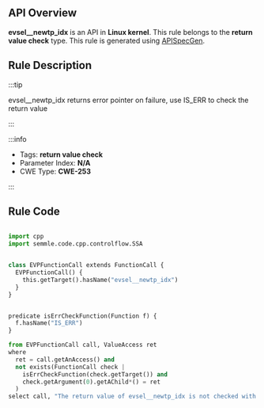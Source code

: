 ---
---


## API Overview
**evsel__newtp_idx** is an API in **Linux kernel**. This rule belongs to the **return value check** type. This rule is generated using [APISpecGen](../../tools/APISpecGen).
## Rule Description

:::tip

evsel__newtp_idx returns error pointer on failure, use IS_ERR to check the return value

:::

:::info

- Tags: **return value check**
- Parameter Index: **N/A**
- CWE Type: **CWE-253**

:::

## Rule Code
```python

import cpp
import semmle.code.cpp.controlflow.SSA


class EVPFunctionCall extends FunctionCall {
  EVPFunctionCall() {
    this.getTarget().hasName("evsel__newtp_idx")
  }
}


predicate isErrCheckFunction(Function f) {
  f.hasName("IS_ERR") 
}

from EVPFunctionCall call, ValueAccess ret
where
  ret = call.getAnAccess() and
  not exists(FunctionCall check |
    isErrCheckFunction(check.getTarget()) and
    check.getArgument(0).getAChild*() = ret
  )
select call, "The return value of evsel__newtp_idx is not checked with IS_ERR."
    
```